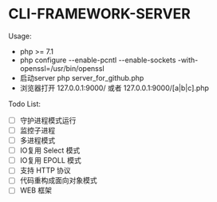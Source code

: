 # CLI-FRAMEWORK-SERVER

Usage:
- php >= 7.1
- php configure  --enable-pcntl --enable-sockets -with-openssl=/usr/bin/openssl
- 启动server php server_for_github.php
- 浏览器打开 127.0.0.1:9000/ 或者 127.0.0.1:9000/[a|b|c].php

Todo List:
- [ ] 守护进程模式运行
- [ ] 监控子进程
- [ ] 多进程模式
- [ ] IO复用 Select 模式
- [ ] IO复用 EPOLL 模式
- [ ] 支持 HTTP 协议
- [ ] 代码重构成面向对象模式
- [ ] WEB 框架
